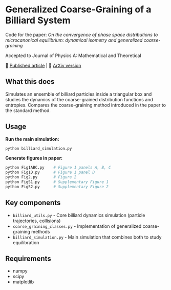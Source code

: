 
# Generalized Coarse-Graining of a Billiard System

Code for the paper: *On the convergence of phase space distributions to microcanonical equilibrium: dynamical isometry and generalized coarse-graining*

Accepted to Journal of Physics A: Mathematical and Theoretical

📄 [Published article](https://doi.org/10.1088/1751-8121/ad7c9e) | 📄 [ArXiv version](https://arxiv.org/abs/2404.05123)

## What this does

Simulates an ensemble of billiard particles inside a triangular box and studies the dynamics of the coarse-grained distribution functions and entropies. Compares the coarse-graining method introduced in the paper to the standard method.

## Usage

**Run the main simulation:**
```bash
python billiard_simulation.py
```

**Generate figures in paper:**
```bash
python Fig1ABC.py    # Figure 1 panels A, B, C
python Fig1D.py      # Figure 1 panel D  
python Fig2.py       # Figure 2
python FigS1.py      # Supplementary Figure 1
python FigS2.py      # Supplementary Figure 2
```

## Key components

- `billiard_utils.py` - Core billiard dynamics simulation (particle trajectories, collisions)
- `coarse_graining_classes.py` - Implementation of generalized coarse-graining methods
- `billiard_simulation.py` - Main simulation that combines both to study equilibration

## Requirements

- numpy
- scipy
- matplotlib  